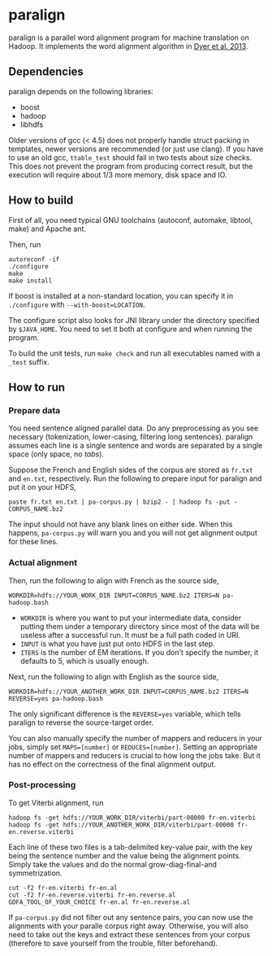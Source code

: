 paralign
========
paralign is a parallel word alignment program for machine translation on Hadoop. It implements the word alignment algorithm in [Dyer et al. 2013].

[Dyer et al. 2013]: http://www.ark.cs.cmu.edu/cdyer/fast_valign.pdf

Dependencies
------------
paralign depends on the following libraries:
- boost
- hadoop
- libhdfs

Older versions of gcc (< 4.5) does not properly handle struct packing in templates, newer versions are recommended (or just use clang). If you have to use an old gcc, `ttable_test` should fail in two tests about size checks. This does not prevent the program from producing correct result, but the execution will require about 1/3 more memory, disk space and IO.

How to build
------------
First of all, you need typical GNU toolchains (autoconf, automake, libtool, make) and Apache ant.

Then, run
```
autoreconf -if
./configure
make
make install
```

If boost is installed at a non-standard location, you can specify it in `./configure` with `--with-boost=LOCATION`.

The configure script also looks for JNI library under the directory specified by `$JAVA_HOME`. You need to set it both at configure and when running the program.

To build the unit tests, run `make check` and run all executables named with a `_test` suffix.

How to run
----------

### Prepare data

You need sentence aligned parallel data. Do any preprocessing as you see necessary (tokenization, lower-casing, filtering long sentences). paralign assumes each line is a single sentence and words are separated by a single space (only space, no _tabs_).

Suppose the French and English sides of the corpus are stored as `fr.txt` and `en.txt`, respectively. Run the following to prepare input for paralign and put it on your HDFS,
```
paste fr.txt en.txt | pa-corpus.py | bzip2 - | hadoop fs -put - CORPUS_NAME.bz2
```

The input should not have any blank lines on either side. When this happens, `pa-corpus.py` will warn you and you will not get alignment output for these lines.

### Actual alignment

Then, run the following to align with French as the source side,
```
WORKDIR=hdfs://YOUR_WORK_DIR INPUT=CORPUS_NAME.bz2 ITERS=N pa-hadoop.bash
```

- `WORKDIR` is where you want to put your intermediate data, consider putting them under a temporary directory since most of the data will be useless after a successful run. It must be a full path coded in URI.
- `INPUT` is what you have just put onto HDFS in the last step.
- `ITERS` is the number of EM iterations. If you don't specify the number, it defaults to 5, which is usually enough.

Next, run the following to align with English as the source side,
```
WORKDIR=hdfs://YOUR_ANOTHER_WORK_DIR INPUT=CORPUS_NAME.bz2 ITERS=N REVERSE=yes pa-hadoop.bash
```

The only significant difference is the `REVERSE=yes` variable, which tells paralign to reverse the source-target order.

You can also manually specify the number of mappers and reducers in your jobs, simply set `MAPS=[number]` or `REDUCES=[number]`. Setting an appropriate number of mappers and reducers is crucial to how long the jobs take. But it has no effect on the correctness of the final alignment output.

### Post-processing

To get Viterbi alignment, run
```
hadoop fs -get hdfs://YOUR_WORK_DIR/viterbi/part-00000 fr-en.viterbi
hadoop fs -get hdfs://YOUR_ANOTHER_WORK_DIR/viterbi/part-00000 fr-en.reverse.viterbi
```

Each line of these two files is a tab-delimited key-value pair, with the key being the sentence number and the value being the alignment points. Simply take the values and do the normal grow-diag-final-and symmetrization.
```
cut -f2 fr-en.viterbi fr-en.al
cut -f2 fr-en.reverse.viterbi fr-en.reverse.al
GDFA_TOOL_OF_YOUR_CHOICE fr-en.al fr-en.reverse.al
```
If `pa-corpus.py` did not filter out any sentence pairs, you can now use the alignments with your paralle corpus right away. Otherwise, you will also need to take out the keys and extract these sentences from your corpus (therefore to save yourself from the trouble, filter beforehand).
